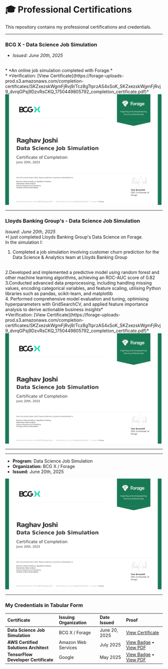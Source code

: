# 🎓 Professional Certifications

This repository contains my professional certifications and credentials.

---

### BCG X - Data Science Job Simulation
* *Issued: June 20th, 2025*
<br>
* *An online job simulation completed with Forage.*
<br>
* *Verification: [View Certificate](https://forage-uploads-prod.s3.amazonaws.com/completion-certificates/SKZxezskWgmFjRvj9/Tcz8gTtprzAS4xSoK_SKZxezskWgmFjRvj9_dvrqGPsj9DzvRsCKQ_1750449805792_completion_certificate.pdf)*

<a href="forage-bcg-cert.jpg">
  <img src="forage-bcg-cert.jpg" alt="BCG X Data Science Certificate" width="500">
</a>

---
### Lloyds Banking Group's - Data Science Job Simulation
*Issued: June 20th, 2025*
<br>
*I just completed Lloyds Banking Group's Data Science on Forage.
<br>In the simulation I:
<br>
1. Completed a job simulation involving customer churn prediction for the Data Science & Analytics team at Lloyds Banking Group
<br>
2.Developed and implemented a predictive model using random forest and other machine learning algorithms, achieving an ROC-AUC score of 0.82
<br>
3.Conducted advanced data preprocessing, including handling missing values, encoding categorical variables, and feature scaling, utilising Python libraries such as pandas, scikit-learn, and matplotlib
<br>
4. Performed comprehensive model evaluation and tuning, optimising hyperparameters with GridSearchCV, and applied feature importance analysis to derive actionable business insights*
<br>
*Verification: [View Certificate](https://forage-uploads-prod.s3.amazonaws.com/completion-certificates/SKZxezskWgmFjRvj9/Tcz8gTtprzAS4xSoK_SKZxezskWgmFjRvj9_dvrqGPsj9DzvRsCKQ_1750449805792_completion_certificate.pdf)*

<a href="forage-bcg-cert.jpg">
  <img src="forage-bcg-cert.jpg" alt="BCG X Data Science Certificate" width="500">
</a>

---
---

* **Program:** Data Science Job Simulation
* **Organization:** BCG X / Forage
* **Issued:** June 20th, 2025

<a href="forage-bcg-cert.jpg">
  <img src="forage-bcg-cert.jpg" alt="BCG X Data Science Certificate" width="500">
</a>

---

### My Credentials in Tabular Form

| Certificate | Issuing Organization | Date Issued | Proof |
| :--- | :--- | :--- | :--- |
| **Data Science Job Simulation** | BCG X / Forage | June 20, 2025 | [View Certificate](forage-bcg-cert.jpg) |
| **AWS Certified Solutions Architect** | Amazon Web Services | July 2025 | [View Badge](link-to-your-aws-badge) • [View PDF](aws-certificate.pdf) |
| **TensorFlow Developer Certificate** | Google | May 2025 | [View Badge](link-to-your-google-badge) • [View PDF](google-certificate.pdf) |
